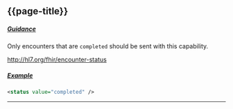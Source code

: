 ## {{page-title}}

<h5><ins>Guidance</ins></h5>

Only encounters that are `completed` should be sent with this capability.

 http://hl7.org/fhir/encounter-status

<h5><ins>Example</ins></h5>

```xml
<status value="completed" />
```

---